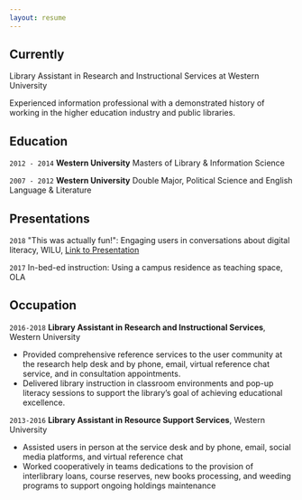 ```yaml
---
layout: resume
---
```

## Currently

Library Assistant in Research and Instructional Services at Western University

Experienced information professional with a demonstrated history of working in the higher education industry and public libraries.

## Education

`2012 - 2014`
__Western University__
Masters of Library & Information Science

`2007 - 2012`
__Western University__
Double Major, Political Science and English Language & Literature  

## Presentations

`2018`
"This was actually fun!": Engaging users in conversations about digital literacy, WILU, <a href="https://digitalliteracy.info/">Link to Presentation</a>

`2017`
In-bed-ed instruction: Using a campus residence as teaching space, OLA 

## Occupation

`2016-2018`
__Library Assistant in Research and Instructional Services__, Western University 

- Provided comprehensive reference services to the user community at the research help desk and by phone, email, virtual reference chat service, and in consultation appointments.
- Delivered library instruction in classroom environments and pop-up literacy sessions to support the library’s goal of achieving educational excellence.

`2013-2016`
__Library Assistant in Resource Support Services__, Western University 

- Assisted users in person at the service desk and by phone, email, social media platforms, and virtual reference chat
- Worked cooperatively in teams dedications to the provision of interlibrary loans, course reserves, new books processing, and weeding programs to support ongoing holdings maintenance



<!-- ### Footer

Last updated: May 2013 -->


